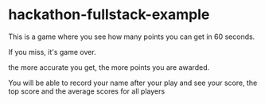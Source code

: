 # hackathon-fullstack-example

This is a game where you see how many points you can get in 60 seconds.

If you miss, it's game over.

the more accurate you get, the more points you are awarded.

You will be able to record your name after your play and see your score, the top score and the average scores for all players

